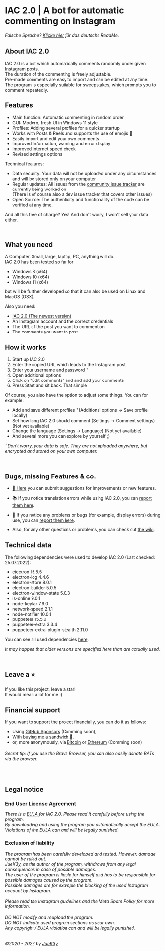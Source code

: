 # IAC 2.0 | A bot for automatic commenting on Instagram

###### _Falsche Sprache? [Klicke hier](README_DE.md) für das deutsche ReadMe._


## About IAC 2.0
IAC 2.0 is a bot which automatically comments randomly under given Instagram posts.
<br>The duration of the commenting is freely adjustable.
<br>Pre-made comments are easy to import and can be edited at any time.
<br>The program is especially suitable for sweepstakes, which prompts you to comment repeatedly.


## Features
- Main function: Automatic commenting in random order
- GUI: Modern, fresh UI in Windows 11 style
- Profiles: Adding several profiles for a quicker startup
- Works with Posts & Reels and supports the use of emojis 🥳
- Easily import and edit your own comments
- Improved information, warning and error display
- Improved internet speed check
- Revised settings options
  
Technical features:
- Data security: Your data will not be uploaded under any circumstances and will be stored only on your computer
- Regular updates: All issues from the [community issue tracker](https://github.com/JueK3y/Instagram-automated-commenting/issues) are currently being worked on 
  <br>(There is of course also a dev issue tracker that covers other issues)
- Open Source: The authenticity and functionality of the code can be verified at any time.

And all this free of charge? Yes! And don't worry, I won't sell your data either.

<br>

## What you need
A Computer. Small, large, laptop, PC, anything will do.
<br>IAC 2.0 has been tested so far for
- Windows 8 (x64)
- Windows 10 (x64)
- Windows 11 (x64)

but will be further developed so that it can also be used on Linux and MacOS (OSX).

Also you need:
- [IAC 2.0 (The newest version)](https://github.com/JueK3y/Instagram-automated-commenting/releases/latest)
- An Instagram account and the correct credentials
- The URL of the post you want to comment on
- The comments you want to post


## How it works
1. Start up IAC 2.0
2. Enter the copied URL which leads to the Instagram post
3. Enter your username and password _¹_
4. Open additional options
5. Click on "Edit comments" and and add your comments
6. Press Start and sit back. That simple


Of course, you also have the option to adjust some things.
You can for example:
- Add and save different profiles _¹_ (Additional options -> Save profile locally) 
- Set how long IAC 2.0 should comment (Settings -> Comment settings) (Not yet available)
- Change the language (Settings -> Language) (Not yet available)
- And several more you can explore by yourself ;)


_¹ Don't worry, your data is safe. They are not uploaded anywhere, but encrypted and stored on your own computer._

<br>

## Bugs, missing Features & co.

- [🚀 Here](https://github.com/JueK3y/Instagram-automated-commenting/issues/new?assignees=JueK3y-Prv&labels=Enhancement%2C+New+request&template=Feature_Request.yml) you can submit suggestions for improvements or new features.
- 📚 If you notice translation errors while using IAC 2.0, you can [report them here](https://github.com/JueK3y/Instagram-automated-commenting/issues/new?assignees=JueK3y-Prv&labels=Translation%2C+New+request&template=Translation_Error.yml).
- 🐛 If you notice any problems or bugs (for example, display errors) during use, you can [report them here](https://github.com/JueK3y/Instagram-automated-commenting/issues/new?assignees=JueK3y-Prv&labels=Bug%2C+New+request&template=Bug_Report.yml).

- Also, for any other questions or problems, you can check out [the wiki](https://github.com/JueK3y/Instagram-automated-commenting/wiki).


## Technical data
The following dependencies were used to develop IAC 2.0 (Last checked: 25.07.2022):

- electron 15.5.5
- electron-log 4.4.6
- electron-store 8.0.1
- electron-builder 5.0.5
- electron-window-state 5.0.3
- is-online 9.0.1
- node-keytar 7.9.0
- network-speed 2.1.1
- node-notifier 10.0.1
- puppeteer 15.5.0
- puppeteer-extra 3.3.4
- puppeteer-extra-plugin-stealth 2.11.0

You can see all used dependencies [here](https://github.com/JueK3y/Instagram-automated-commenting/network/dependencies).

_It may happen that older versions are specified here than are actually used._

<br>

## Leave a ⭐
If you like this project, leave a star!
<br>It would mean a lot for me :)


## Financial support
If you want to support the project financially, you can do it as follows:
- Using [GitHub Sponsors]() (Comming soon),
- With [buying me a sandwich 🌮](https://www.buymeacoffee.com/juek3y),
- or, more anonymously, via [Bitcoin]() or [Ethereum]() (Comming soon)

###### Secret tip: If you use the Brave Browser, you can also easily donate BATs via the browser.

<br>

## Legal notice
### End User License Agreement
_There is a [EULA](LICENSE.md) for IAC 2.0. Please read it carefully before using the program.<br>By downloading and using the program you automatically accept the EULA.<br>Violations of the EULA can and will be legally punished._


### Exclusion of liability
_The program has been carefully developed and tested. However, damage cannot be ruled out.<br>JueK3y, as the author of the program, withdraws from any legal consequences in case of possible damages.<br>The user of the program is liable for himself and has to be responsible for possible damages caused by the program.<br>Possible damages are for example the blocking of the used Instagram account by Instagram.<br><br>Please read the [Instagram guidelines](https://help.instagram.com/477434105621119/Instagram) and the [Meta Spam Policy](https://transparency.fb.com/policies/community-standards/spam/) for more information._

###### _DO NOT modify and reupload the program.<br>DO NOT indicate used program sections as your own.<br>Any copyright / EULA violation can and will be legally punished._


_©2020 - 2022 by [JueK3y](https://juek3y.com)_
